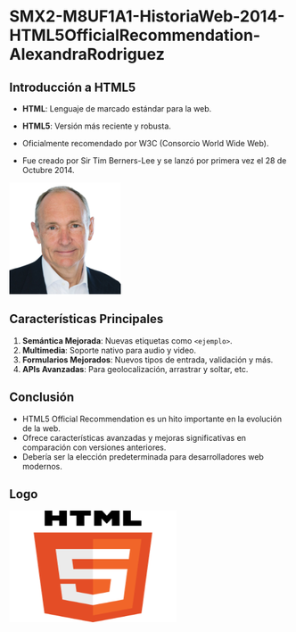 # SMX2-M8UF1A1-HistoriaWeb-2014-HTML5OfficialRecommendation-AlexandraRodriguez

## Introducción a HTML5

- **HTML**: Lenguaje de marcado estándar para la web.
- **HTML5**: Versión más reciente y robusta.
- Oficialmente recomendado por W3C (Consorcio World Wide Web).

- Fue creado por Sir Tim Berners-Lee  y se lanzó por primera vez el 28 de Octubre 2014.

<img src="https://github.com/alexandra0720/SMX2-M8UF1A1-HistoriaWeb-2014-HTML5OfficialRecommendation-AlexandraRodriguez/blob/main/image.png" alt="Logo" width="200" height="200" />


## Características Principales

1. **Semántica Mejorada**: Nuevas etiquetas como `<ejemplo>`.
2. **Multimedia**: Soporte nativo para audio y video.
3. **Formularios Mejorados**: Nuevos tipos de entrada, validación y más.
4. **APIs Avanzadas**: Para geolocalización, arrastrar y soltar, etc.



## Conclusión

- HTML5 Official Recommendation es un hito importante en la evolución de la web.
- Ofrece características avanzadas y mejoras significativas en comparación con versiones anteriores.
- Debería ser la elección predeterminada para desarrolladores web modernos.

## Logo

<img src="https://github.com/alexandra0720/SMX2-M8UF1A1-HistoriaWeb-2014-HTML5OfficialRecommendation-AlexandraRodriguez/blob/main/logo.png" alt="Logo" width="300" height="200" />
